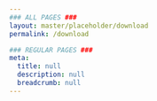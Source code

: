 ```yaml
---
### ALL PAGES ###
layout: master/placeholder/download
permalink: /download

### REGULAR PAGES ###
meta:
  title: null
  description: null
  breadcrumb: null
---
```

